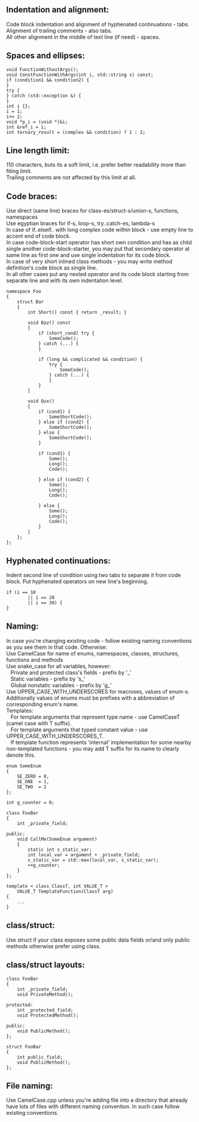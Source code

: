 ## Indentation and alignment:
Code block indentation and alignment of hyphenated continuations - tabs.   
Alignment of trailing comments - also tabs.   
All other alignment in the middle of text line (if need) - spaces.   

## Spaces and ellipses:
``` Examples:
void FunctionWithoutArgs();
void ConstFunctionWithArgs(int i, std::string s) const;
if (condition1 && condition2) {
}
try {
} catch (std::exception &) {
}
int i {};
i = 1;
i+= 2;
void *p_i = (void *)&i;
int &ref_i = i;
int ternary_result = (complex && condition) ? 1 : 2;
```

## Line length limit:
110 characters, buts its a soft limit, i.e. prefer better readability more than fiting limit.   
Trailing comments are not affected by this limit at all.   

## Code braces:
Use direct (same line) braces for class-es/struct-s/union-s, functions, namespaces   
Use egyptian braces for if-s, loop-s, try..catch-es, lambda-s   
In case of if..elseif.. with long complex code within block - use empty line to accent end of code block.   
In case code-block-start operator has short own condition and has as child single another code-block-starter, you may put that secondary operator at same line as first one and use single indentation for its code block.   
In case of very short inlined class methods - you may write method definition's code block as single line.   
In all other cases put any nested operator and its code block starting from separate line and with its own indentation level.   
``` Examples:
namespace Foo
{
	struct Bar
	{
		int Short() const { return _result; }

		void Baz() const
		{
			if (short_cond) try {
				SomeCode();
			} catch (...) {
			}

			if (long && complicated && condition) {
				try {
					SomeCode();
				} catch (...) {
				}
			}
		}

		void Qux()
		{
			if (cond1) {
				SomeShortCode();
			} else if (cond2) {
				SomeShortCode();
			} else {
				SomeShortCode();
			}

			if (cond1) {
				Some();
				Long();
				Code();

			} else if (cond2) {
				Some();
				Long();
				Code();

			} else {
				Some();
				Long();
				Code();
			}
		}
	};
};
```

## Hyphenated continuations:
Indent second line of condition using two tabs to separate it from code block.
Put hyphenated operators on new line's beginning.
``` Example:
if (i == 10
		|| i == 20
		|| i == 30) {
}
```

## Naming:
In case you're changing existing code - follow existing naming conventions as you see them in that code. Otherwise:   
Use CamelCase for name of enums, namespaces, classes, structures, functions and methods   
Use snake_case for all variables, however:   
&nbsp;&nbsp; Private and protected class's fields - prefix by '\_'   
&nbsp;&nbsp; Static variables - prefix by 's\_'   
&nbsp;&nbsp; Global nonstatic variables - prefix by 'g\_'   
Use UPPER_CASE_WITH_UNDERSCORES for macroses, values of enum-s.   
Additionally values of enums must be prefixes with a abbreviation of corresponding enum's name.   
Templates:   
&nbsp;&nbsp; For template arguments that represent type name - use CamelCaseT (camel case with T suffix).   
&nbsp;&nbsp; For template arguments that typed constant value - use UPPER_CASE_WITH_UNDERSCORES_T.   
&nbsp;&nbsp; If template function represents 'internal' implementation for some nearby non-templated functions - you may add T suffix for its name to clearly denote this.   
``` Examples:
enum SomeEnum
{
	SE_ZERO = 0,
	SE_ONE  = 1,
	SE_TWO  = 2
};

int g_counter = 0;

class FooBar
{
	int _private_field;

public:
	void CallMe(SomeEnum argument)
	{
		static int s_static_var;
		int local_var = argument + _private_field;
		s_static_var = std::max(local_var, s_static_var);
		++g_counter;
	}
};

template < class ClassT, int VALUE_T >
	VALUE_T TemplateFunction(ClassT arg)
{
	...
}

```

## class/struct:
Use struct if your class exposes some public data fields or/and only public methods otherwise prefer using class.

## class/struct layouts:
```
class FooBar
{
	int _private_field;
	void PrivateMethod();

protected:
	int _protected_field;
	void ProtectedMethod();

public:
	void PublicMethod();
};

struct FooBar
{
	int public_field;
	void PublicMethod();
};
```


## File naming:
Use CamelCase.cpp unless you're adding file into a directory that already have lots of files with different naming convention. In such case follow existing conventions.
